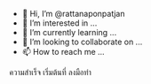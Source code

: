 - 👋 Hi, I’m @rattanaponpatjan
- 👀 I’m interested in ...
- 🌱 I’m currently learning ...
- 💞️ I’m looking to collaborate on ...
- 📫 How to reach me ...

<!---
rattanaponpatjan/rattanaponpatjan is a ✨ special ✨ repository because its `README.md` (this file) appears on your GitHub profile.
You can click the Preview link to take a look at your changes.
---> ความสำเร็จ เริ่มต้นที่ ลงมือทำ
